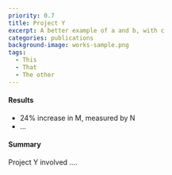 ```yaml
---
priority: 0.7
title: Project Y
excerpt: A better example of a and b, with c
categories: publications
background-image: works-sample.png
tags:
  - This
  - That
  - The other
---
```


#### Results

- 24% increase in M, measured by N
- ...

#### Summary

Project Y involved ....
